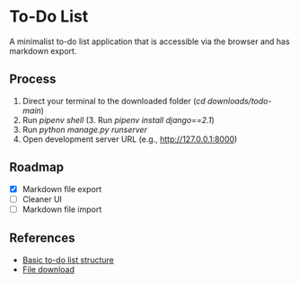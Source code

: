 # To-Do List

A minimalist to-do list application that is accessible via the browser and has markdown export.

## Process

1. Direct your terminal to the downloaded folder (*cd downloads/todo-main*)
2. Run *pipenv shell*
(3. Run *pipenv install django==2.1*)
4. Run *python manage.py runserver*
5. Open development server URL (e.g., http://127.0.0.1:8000)

## Roadmap

- [x] Markdown file export
- [ ] Cleaner UI
- [ ] Markdown file import

## References

- [Basic to-do list structure](https://youtu.be/ovql0Ui3n_I)
- [File download](https://linuxhint.com/download-the-file-in-django/)
